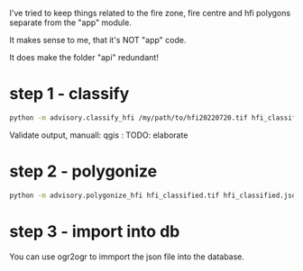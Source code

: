 I've tried to keep things related to the fire zone, fire centre and hfi polygons separate from the "app" module.

It makes sense to me, that it's NOT "app" code.

It does make the folder "api" redundant!


# step 1 - classify

```bash
python -m advisory.classify_hfi /my/path/to/hfi20220720.tif hfi_classified.tif
```

Validate output, manuall:
qgis : TODO: elaborate

# step 2 - polygonize

```bash
python -m advisory.polygonize_hfi hfi_classified.tif hfi_classified.json
```

# step 3 - import into db

You can use ogr2ogr to immport the json file into the database.



